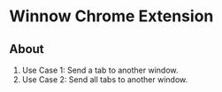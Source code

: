 # Winnow Chrome Extension

## About

1. Use Case 1: Send a tab to another window.
1. Use Case 2: Send all tabs to another window.

